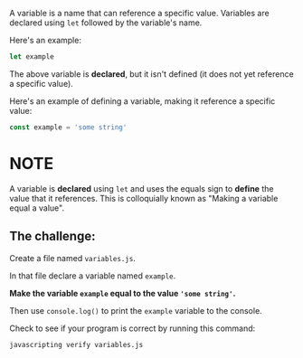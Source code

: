 A variable is a name that can reference a specific value. Variables are declared using `let` followed by the variable's name.

Here's an example:

```js
let example
```

The above variable is **declared**, but it isn't defined (it does not yet reference a specific value).

Here's an example of defining a variable, making it reference a specific value:

```js
const example = 'some string'
```

# NOTE 

A variable is **declared** using `let` and uses the equals sign to **define** the value that it references. This is colloquially known as "Making a variable equal a value".

## The challenge:

Create a file named `variables.js`.

In that file declare a variable named `example`.

**Make the variable `example` equal to the value `'some string'`.**

Then use `console.log()` to print the `example` variable to the console.

Check to see if your program is correct by running this command:

`javascripting verify variables.js`
